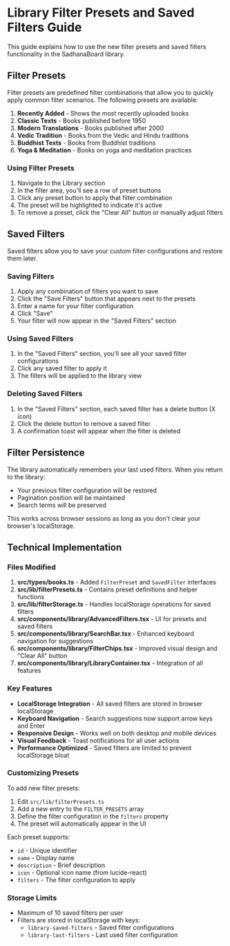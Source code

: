 # Library Filter Presets and Saved Filters Guide

This guide explains how to use the new filter presets and saved filters functionality in the SadhanaBoard library.

## Filter Presets

Filter presets are predefined filter combinations that allow you to quickly apply common filter scenarios. The following presets are available:

1. **Recently Added** - Shows the most recently uploaded books
2. **Classic Texts** - Books published before 1950
3. **Modern Translations** - Books published after 2000
4. **Vedic Tradition** - Books from the Vedic and Hindu traditions
5. **Buddhist Texts** - Books from Buddhist traditions
6. **Yoga & Meditation** - Books on yoga and meditation practices

### Using Filter Presets

1. Navigate to the Library section
2. In the filter area, you'll see a row of preset buttons
3. Click any preset button to apply that filter combination
4. The preset will be highlighted to indicate it's active
5. To remove a preset, click the "Clear All" button or manually adjust filters

## Saved Filters

Saved filters allow you to save your custom filter configurations and restore them later.

### Saving Filters

1. Apply any combination of filters you want to save
2. Click the "Save Filters" button that appears next to the presets
3. Enter a name for your filter configuration
4. Click "Save"
5. Your filter will now appear in the "Saved Filters" section

### Using Saved Filters

1. In the "Saved Filters" section, you'll see all your saved filter configurations
2. Click any saved filter to apply it
3. The filters will be applied to the library view

### Deleting Saved Filters

1. In the "Saved Filters" section, each saved filter has a delete button (X icon)
2. Click the delete button to remove a saved filter
3. A confirmation toast will appear when the filter is deleted

## Filter Persistence

The library automatically remembers your last used filters. When you return to the library:
- Your previous filter configuration will be restored
- Pagination position will be maintained
- Search terms will be preserved

This works across browser sessions as long as you don't clear your browser's localStorage.

## Technical Implementation

### Files Modified

1. **src/types/books.ts** - Added `FilterPreset` and `SavedFilter` interfaces
2. **src/lib/filterPresets.ts** - Contains preset definitions and helper functions
3. **src/lib/filterStorage.ts** - Handles localStorage operations for saved filters
4. **src/components/library/AdvancedFilters.tsx** - UI for presets and saved filters
5. **src/components/library/SearchBar.tsx** - Enhanced keyboard navigation for suggestions
6. **src/components/library/FilterChips.tsx** - Improved visual design and "Clear All" button
7. **src/components/library/LibraryContainer.tsx** - Integration of all features

### Key Features

- **LocalStorage Integration** - All saved filters are stored in browser localStorage
- **Keyboard Navigation** - Search suggestions now support arrow keys and Enter
- **Responsive Design** - Works well on both desktop and mobile devices
- **Visual Feedback** - Toast notifications for all user actions
- **Performance Optimized** - Saved filters are limited to prevent localStorage bloat

### Customizing Presets

To add new filter presets:
1. Edit `src/lib/filterPresets.ts`
2. Add a new entry to the `FILTER_PRESETS` array
3. Define the filter configuration in the `filters` property
4. The preset will automatically appear in the UI

Each preset supports:
- `id` - Unique identifier
- `name` - Display name
- `description` - Brief description
- `icon` - Optional icon name (from lucide-react)
- `filters` - The filter configuration to apply

### Storage Limits

- Maximum of 10 saved filters per user
- Filters are stored in localStorage with keys:
  - `library-saved-filters` - Saved filter configurations
  - `library-last-filters` - Last used filter configuration